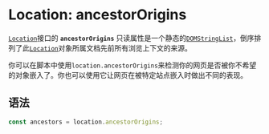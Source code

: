 # Location: ancestorOrigins

[`Location`](https://developer.mozilla.org/zh-CN/docs/Web/API/Location)接口的 **`ancestorOrigins`** 只读属性是一个静态的[`DOMStringList`](https://developer.mozilla.org/zh-CN/docs/Web/API/DOMStringList)，倒序排列了此[`Location`](https://developer.mozilla.org/zh-CN/docs/Web/API/Location)对象所属文档先前所有浏览上下文的来源。

你可以在脚本中使用`location.ancestorOrigins`来检测你的网页是否被你不希望的对象嵌入了。你也可以使用它让网页在被特定站点嵌入时做出不同的表现。

## 语法

```js
const ancestors = location.ancestorOrigins;
```